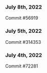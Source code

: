 ### July 8th, 2022

Commit #56919

### July 5th, 2022

Commit #314353


### July 4th, 2022

Commit #72281
